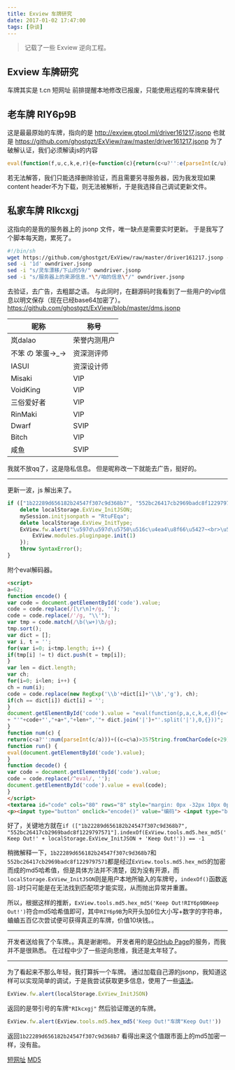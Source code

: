 ```yaml
---
title: Exview 车牌研究
date: 2017-01-02 17:47:00
tags: [杂谈]
---
```

> 记载了一些 Exview 逆向工程。

## Exview 车牌研究
车牌其实是 t.cn 短网址
前排提醒本地修改已报废，只能使用远程的车牌来替代

## 老车牌 RIY6p9B
这是最最原始的车牌，指向的是
http://exview.gtool.ml/driver161217.jsonp
也就是
https://github.com/ghostgzt/ExView/raw/master/driver161217.jsonp
为了破解认证，我们必须解读js的内容
```js
eval(function(f,u,c,k,e,r){e=function(c){return(c<u?'':e(parseInt(c/u)))+((c=c%u)>35?String.fromCharCode(c+29):c.toString(36))};if(!''.replace(/^/,String)){while(c--)r[e(c)]=k[c]||e(c);k=[function(e){return r[e]}];e=function(){return'\\w+'};c=1};while(c--)if(k[c])f=f.replace(new RegExp('\\b'+e(c)+'\\b','g'),k[c]);return f}('v(["s","m"].u(2.b.c.f(\'6 9!\'+0.4+\'6 9!\'))==-1&&!d.e){7 0.4;g.h="i";7 0.j;2.k.l("\\8\\8\\n\\o\\p\\q\\r~<5>\\t\\3\\a\\w\\x\\y\\z\\A\\B+\\3\\a\\C\\D\\E\\F\\G\\H<5>\\3\\I+\\J\\K\\L\\M",N.O,P(){2.Q.R.S(1)});T U();}',57,57,'localStorage||ExView|u6350|ExView_InitJSON|br|Keep|delete|u597d|Out|u8d60|tools|md5|window|debug|hex_md5|mySession|initjsonpath|RtuFEqa|ExView_InitType|fw|alert|552bc26417cb2969badc8f1229797571|u5750|u516c|u4ea4|u8f66|u5427|1b22289d656182b24547f307c9d368b7|u5df2|indexOf|if|u7684|u8001|u53f8|u673a|uff0c|u51ed10|u51ed|u636e|u627e|u4f5c|u8005|uff01|u8d6050|u53bb|u5e7f|u544a|u9001VIP|sessionStorage|modaltitleextra|function|modules|pluginpage|init|throw|SyntaxError'.split('|'),0,{}))
```
若无法解答，我们只能选择删除验证，而且需要另寻服务器，因为我发现如果content header不为下载，则无法被解析，于是我选择自己调试更新文件。

## 私家车牌 RIkcxgj
这指向的是我的服务器上的 jsonp 文件，唯一缺点是需要实时更新。
于是我写了个脚本每天跑，累死了。
```bash
#!/bin/sh
wget https://github.com/ghostgzt/ExView/raw/master/driver161217.jsonp -O owndriver.jsonp
sed -i '1d' owndriver.jsonp
sed -i "s/灵车漂移/下山的59/" owndriver.jsonp
sed -i "s/服务器上的来源信息.*\"/咱的信息\"/" owndriver.jsonp
```
去验证，去广告，去粗鄙之语。
与此同时，在翻源码时我看到了一些用户的vip信息以明文保存（现在已经base64加密了）。
https://github.com/ghostgzt/ExView/blob/master/dms.jsonp

昵称 | 称号 
-------- | -------- 
岚dalao | 荣誉内测用户
不笨 の 笨蛋→_→ | 资深测评师
IASUI | 资深设计师
Misaki | VIP
VoidKing | VIP
三俗爱好者 | VIP
RinMaki | VIP
Dwarf | SVIP
Bitch | VIP
咸鱼 | SVIP

我就不放qq了，这是隐私信息。
但是昵称改一下就能去广告，挺好的。

----------

更新一波，js 解出来了。
```js
if (["1b22289d656182b24547f307c9d368b7", "552bc26417cb2969badc8f1229797571"].indexOf(ExView.tools.md5.hex_md5('Keep Out!' + localStorage.ExView_InitJSON + 'Keep Out!')) == -1 && !window.debug) {
    delete localStorage.ExView_InitJSON;
    mySession.initjsonpath = "RtuFEqa";
    delete localStorage.ExView_InitType;
    ExView.fw.alert("\u597d\u597d\u5750\u516c\u4ea4\u8f66\u5427~<br>\u5df2\u6350\u8d60\u7684\u8001\u53f8\u673a\uff0c\u51ed10+\u6350\u8d60\u51ed\u636e\u627e\u4f5c\u8005\uff01<br>\u6350\u8d6050+\u53bb\u5e7f\u544a\u9001VIP", sessionStorage.modaltitleextra, function() {
        ExView.modules.pluginpage.init(1)
    });
    throw SyntaxError();
}
```

附个eval解码器。
```html
<script>
a=62;
function encode() {
var code = document.getElementById('code').value;
code = code.replace(/[\r\n]+/g, '');
code = code.replace(/'/g, "\\'");
var tmp = code.match(/\b(\w+)\b/g);
tmp.sort();
var dict = [];
var i, t = '';
for(var i=0; i<tmp.length; i++) {
if(tmp[i] != t) dict.push(t = tmp[i]);
}
var len = dict.length;
var ch;
for(i=0; i<len; i++) {
ch = num(i);
code = code.replace(new RegExp('\\b'+dict[i]+'\\b','g'), ch);
if(ch == dict[i]) dict[i] = '';
}
document.getElementById('code').value = "eval(function(p,a,c,k,e,d){e=function(c){return(c<a?'':e(parseInt(c/a)))+((c=c%a)>35?String.fromCharCode(c+29):c.toString(36))};if(!''.replace(/^/,String)){while(c--)d[e(c)]=k[c]||e(c);k=[function(e){return d[e]}];e=function(){return'\\\\w+'};c=1};while(c--)if(k[c])p=p.replace(new RegExp('\\\\b'+e(c)+'\\\\b','g'),k[c]);return p}("
+ "'"+code+"',"+a+","+len+",'"+ dict.join('|')+"'.split('|'),0,{}))";
}
function num(c) {
return(c<a?'':num(parseInt(c/a)))+((c=c%a)>35?String.fromCharCode(c+29):c.toString(36)); }
function run() {
eval(document.getElementById('code').value);
}
function decode() {
var code = document.getElementById('code').value;
code = code.replace(/^eval/, '');
document.getElementById('code').value = eval(code);
}
</script>
<textarea id="code" cols="80" rows="8" style="margin: 0px -32px 10px 0px; height: 184px; width: 600px;"></textarea>
<p><input type="button" onclick="encode()" value="编码"> <input type="button" onclick="run()" value="执行"> <input type="button" onclick="decode()" value="解码"></p>
```

好了，关键地方就在`if (["1b22289d656182b24547f307c9d368b7", "552bc26417cb2969badc8f1229797571"].indexOf(ExView.tools.md5.hex_md5('Keep Out!' + localStorage.ExView_InitJSON + 'Keep Out!')) == -1`

稍微解释一下，`1b22289d656182b24547f307c9d368b7`和`552bc26417cb2969badc8f1229797571`都是经过`ExView.tools.md5.hex_md5`的加密而成的md5哈希值，但是具体方法并不清楚，因为没有开源，而`localStorage.ExView_InitJSON`则是用户本地所输入的车牌号，`indexOf()`函数返回`-1`时只可能是在无法找到匹配项才能实现，从而抛出异常并重置。

所以，根据这样的推断，`ExView.tools.md5.hex_md5('Keep Out!RIY6p9BKeep Out!')`符合md5哈希值即可，其中`RIY6p9B`为R开头加6位大小写+数字的字符串，蛐蛐五百亿次尝试便可获得真正的车牌，价值10块钱。。

----------

开发者送给我了个车牌。。真是谢谢啦。
开发者用的是[GitHub Page](https://ghostgzt.github.io/ExView/driver161217.jsonp)的服务，而我并不是很熟悉。
在过程中少了一些逆向思维，我还是太年轻了。

----------

为了看起来不那么年轻，我打算拆一个车牌。
通过加载自己源的jsonp，我知道这样可以实现简单的调试，于是我尝试获取更多信息，使用了一些[语法](https://github.com/ghostgzt/ExView/blob/master/src/README.md)。
```js
ExView.fw.alert(localStorage.ExView_InitJSON)
```
返回的是带引号的车牌`"RIkcxgj"`
然后验证赠送的车牌。
```js
ExView.fw.alert(ExView.tools.md5.hex_md5('Keep Out!"车牌"Keep Out!'))
```
返回`1b22289d656182b24547f307c9d368b7`
看得出来这个值跟市面上的md5加密一样，没有盐。

[短网址](http://360app.ft12.com/index.html)
[MD5](http://www.cmd5.com/hash.aspx)
